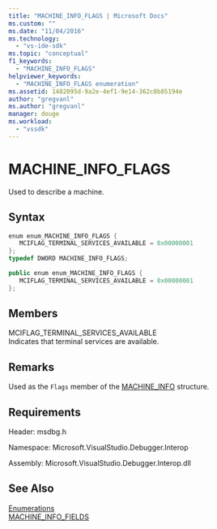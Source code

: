 ```yaml
---
title: "MACHINE_INFO_FLAGS | Microsoft Docs"
ms.custom: ""
ms.date: "11/04/2016"
ms.technology: 
  - "vs-ide-sdk"
ms.topic: "conceptual"
f1_keywords: 
  - "MACHINE_INFO_FLAGS"
helpviewer_keywords: 
  - "MACHINE_INFO_FLAGS enumeration"
ms.assetid: 1482095d-9a2e-4ef1-9e14-362c0b85194e
author: "gregvanl"
ms.author: "gregvanl"
manager: douge
ms.workload: 
  - "vssdk"
---
```

# MACHINE_INFO_FLAGS
Used to describe a machine.  
  
## Syntax  
  
```cpp  
enum enum_MACHINE_INFO_FLAGS {   
   MCIFLAG_TERMINAL_SERVICES_AVAILABLE = 0x00000001  
};  
typedef DWORD MACHINE_INFO_FLAGS;  
```  
  
```csharp  
public enum enum_MACHINE_INFO_FLAGS {   
   MCIFLAG_TERMINAL_SERVICES_AVAILABLE = 0x00000001  
};  
```  
  
## Members  
 MCIFLAG_TERMINAL_SERVICES_AVAILABLE  
 Indicates that terminal services are available.  
  
## Remarks  
 Used as the `Flags` member of the [MACHINE_INFO](../../../extensibility/debugger/reference/machine-info.md) structure.  
  
## Requirements  
 Header: msdbg.h  
  
 Namespace: Microsoft.VisualStudio.Debugger.Interop  
  
 Assembly: Microsoft.VisualStudio.Debugger.Interop.dll  
  
## See Also  
 [Enumerations](../../../extensibility/debugger/reference/enumerations-visual-studio-debugging.md)   
 [MACHINE_INFO_FIELDS](../../../extensibility/debugger/reference/machine-info-fields.md)